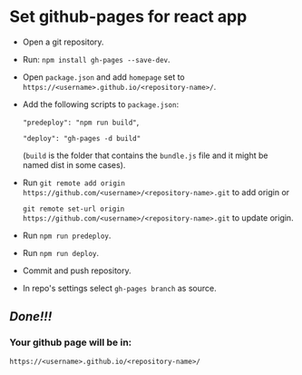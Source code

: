 # Set github-pages for react app

- Open a git repository.
- Run: `npm install gh-pages --save-dev`.
- Open `package.json` and add `homepage` set to `https://<username>.github.io/<repository-name>/`.
- Add the following scripts to `package.json`: 
  
  `"predeploy": "npm run build"`, 
  
  `"deploy": "gh-pages -d build"` 
  
  (`build` is the folder that contains the `bundle.js` file and it might be named dist in some cases).
- Run `git remote add origin https://github.com/<username>/<repository-name>.git` to add origin or 

  `git remote set-url origin https://github.com/<username>/<repository-name>.git` to update origin.
- Run `npm run predeploy`.
- Run `npm run deploy`.
- Commit and push repository.
- In repo's settings select `gh-pages branch` as source.

## *Done!!!*

### Your github page will be in:
`https://<username>.github.io/<repository-name>/`
